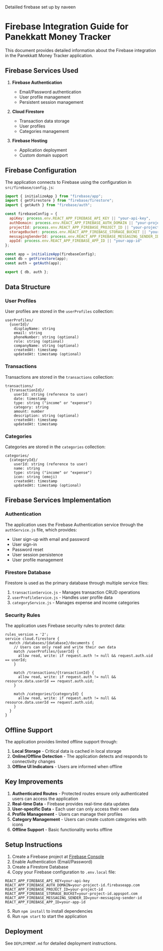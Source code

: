 Detaiiled firebase set up by naveen 

# Firebase Integration Guide for Panekkatt Money Tracker

This document provides detailed information about the Firebase integration in the Panekkatt Money Tracker application.

## Firebase Services Used

1. **Firebase Authentication**
   - Email/Password authentication
   - User profile management
   - Persistent session management

2. **Cloud Firestore**
   - Transaction data storage
   - User profiles
   - Categories management

3. **Firebase Hosting**
   - Application deployment
   - Custom domain support

## Firebase Configuration

The application connects to Firebase using the configuration in `src/firebase/config.js`:

```javascript
import { initializeApp } from "firebase/app";
import { getFirestore } from "firebase/firestore";
import { getAuth } from "firebase/auth";

const firebaseConfig = {
  apiKey: process.env.REACT_APP_FIREBASE_API_KEY || "your-api-key",
  authDomain: process.env.REACT_APP_FIREBASE_AUTH_DOMAIN || "your-project-id.firebaseapp.com",
  projectId: process.env.REACT_APP_FIREBASE_PROJECT_ID || "your-project-id",
  storageBucket: process.env.REACT_APP_FIREBASE_STORAGE_BUCKET || "your-project-id.appspot.com",
  messagingSenderId: process.env.REACT_APP_FIREBASE_MESSAGING_SENDER_ID || "your-messaging-sender-id",
  appId: process.env.REACT_APP_FIREBASE_APP_ID || "your-app-id"
};

const app = initializeApp(firebaseConfig);
const db = getFirestore(app);
const auth = getAuth(app);

export { db, auth };
```

## Data Structure

### User Profiles

User profiles are stored in the `userProfiles` collection:

```
userProfiles/
  {userId}/
    displayName: string
    email: string
    phoneNumber: string (optional)
    role: string (optional)
    companyName: string (optional)
    createdAt: timestamp
    updatedAt: timestamp (optional)
```

### Transactions

Transactions are stored in the `transactions` collection:

```
transactions/
  {transactionId}/
    userId: string (reference to user)
    date: timestamp
    type: string ("income" or "expense")
    category: string
    amount: number
    description: string (optional)
    createdAt: timestamp
    updatedAt: timestamp
```

### Categories

Categories are stored in the `categories` collection:

```
categories/
  {categoryId}/
    userId: string (reference to user)
    name: string
    type: string ("income" or "expense")
    icon: string (emoji)
    createdAt: timestamp
    updatedAt: timestamp (optional)
```

## Firebase Services Implementation

### Authentication

The application uses the Firebase Authentication service through the `authService.js` file, which provides:

- User sign-up with email and password
- User sign-in
- Password reset
- User session persistence
- User profile management

### Firestore Database

Firestore is used as the primary database through multiple service files:

1. `transactionService.js` - Manages transaction CRUD operations
2. `userProfileService.js` - Handles user profile data
3. `categoryService.js` - Manages expense and income categories

### Security Rules

The application uses Firebase security rules to protect data:

```
rules_version = '2';
service cloud.firestore {
  match /databases/{database}/documents {
    // Users can only read and write their own data
    match /userProfiles/{userId} {
      allow read, write: if request.auth != null && request.auth.uid == userId;
    }
    
    match /transactions/{transactionId} {
      allow read, write: if request.auth != null && resource.data.userId == request.auth.uid;
    }
    
    match /categories/{categoryId} {
      allow read, write: if request.auth != null && resource.data.userId == request.auth.uid;
    }
  }
}
```

## Offline Support

The application provides limited offline support through:

1. **Local Storage** - Critical data is cached in local storage
2. **Online/Offline Detection** - The application detects and responds to connectivity changes
3. **Offline UI Indicators** - Users are informed when offline

## Key Improvements

1. **Authenticated Routes** - Protected routes ensure only authenticated users can access the application
2. **Real-time Data** - Firebase provides real-time data updates
3. **User-specific Data** - Each user can only access their own data
4. **Profile Management** - Users can manage their profiles
5. **Category Management** - Users can create custom categories with icons
6. **Offline Support** - Basic functionality works offline

## Setup Instructions

1. Create a Firebase project at [Firebase Console](https://console.firebase.google.com/)
2. Enable Authentication (Email/Password)
3. Create a Firestore Database
4. Copy your Firebase configuration to `.env.local` file:

```
REACT_APP_FIREBASE_API_KEY=your-api-key
REACT_APP_FIREBASE_AUTH_DOMAIN=your-project-id.firebaseapp.com
REACT_APP_FIREBASE_PROJECT_ID=your-project-id
REACT_APP_FIREBASE_STORAGE_BUCKET=your-project-id.appspot.com
REACT_APP_FIREBASE_MESSAGING_SENDER_ID=your-messaging-sender-id
REACT_APP_FIREBASE_APP_ID=your-app-id
```

5. Run `npm install` to install dependencies
6. Run `npm start` to start the application

## Deployment

See `DEPLOYMENT.md` for detailed deployment instructions. 